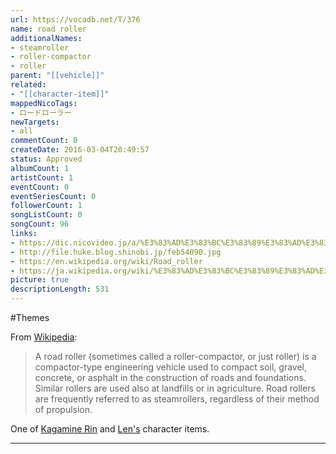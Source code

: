 ```yaml
---
url: https://vocadb.net/T/376
name: road roller
additionalNames: 
- steamroller
- roller-compactor
- roller
parent: "[[vehicle]]"
related:
- "[[character-item]]"
mappedNicoTags:
- ロードローラー
newTargets:
- all
commentCount: 0
createDate: 2016-03-04T20:49:57
status: Approved
albumCount: 1
artistCount: 1
eventCount: 0
eventSeriesCount: 0
followerCount: 1
songListCount: 0
songCount: 96
links: 
- https://dic.nicovideo.jp/a/%E3%83%AD%E3%83%BC%E3%83%89%E3%83%AD%E3%83%BC%E3%83%A9%E3%83%BC
- http://file.huke.blog.shinobi.jp/feb54090.jpg
- https://en.wikipedia.org/wiki/Road_roller
- https://ja.wikipedia.org/wiki/%E3%83%AD%E3%83%BC%E3%83%89%E3%83%AD%E3%83%BC%E3%83%A9%E3%83%BC
picture: true
descriptionLength: 531
---
```


#Themes

From [Wikipedia](https://en.wikipedia.org/wiki/Road_roller):
>A road roller (sometimes called a roller-compactor, or just roller) is a compactor-type engineering vehicle used to compact soil, gravel, concrete, or asphalt in the construction of roads and foundations. Similar rollers are used also at landfills or in agriculture.
Road rollers are frequently referred to as steamrollers, regardless of their method of propulsion.

One of [Kagamine Rin](https://vocadb.net/Ar/14) and [Len's](https://vocadb.net/Ar/15) character items.

---

